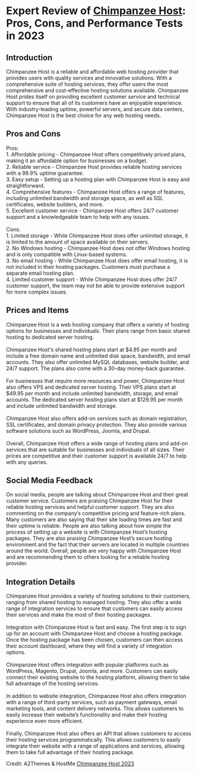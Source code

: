 <h1>Expert Review of <a href="https://a2themes.com/chimpanzee-host-reviews">Chimpanzee Host</a>: Pros, Cons, and Performance Tests in 2023</h1>
<h2>Introduction</h2>
Chimpanzee Host is a reliable and affordable web hosting provider that provides users with quality services and innovative solutions. With a comprehensive suite of hosting services, they offer users the most comprehensive and cost-effective hosting solutions available. Chimpanzee Host prides itself on providing excellent customer service and technical support to ensure that all of its customers have an enjoyable experience. With industry-leading uptime, powerful servers, and secure data centers, Chimpanzee Host is the best choice for any web hosting needs.
<h2>Pros and Cons</h2>
Pros: <br>1. Affordable pricing - Chimpanzee Host offers competitively priced plans, making it an affordable option for businesses on a budget.<br>2. Reliable service - Chimpanzee Host provides reliable hosting services with a 99.9% uptime guarantee.<br>3. Easy setup - Setting up a hosting plan with Chimpanzee Host is easy and straightforward.<br>4. Comprehensive features - Chimpanzee Host offers a range of features, including unlimited bandwidth and storage space, as well as SSL certificates, website builders, and more.<br>5. Excellent customer service - Chimpanzee Host offers 24/7 customer support and a knowledgeable team to help with any issues.<br><br>Cons: <br>1. Limited storage - While Chimpanzee Host does offer unlimited storage, it is limited to the amount of space available on their servers.<br>2. No Windows hosting - Chimpanzee Host does not offer Windows hosting and is only compatible with Linux-based systems.<br>3. No email hosting - While Chimpanzee Host does offer email hosting, it is not included in their hosting packages. Customers must purchase a separate email hosting plan.<br>4. Limited customer support - While Chimpanzee Host does offer 24/7 customer support, the team may not be able to provide extensive support for more complex issues.
<h2>Prices and Items</h2>
Chimpanzee Host is a web hosting company that offers a variety of hosting options for businesses and individuals. Their plans range from basic shared hosting to dedicated server hosting. <br><br>Chimpanzee Host's shared hosting plans start at $4.95 per month and include a free domain name and unlimited disk space, bandwidth, and email accounts. They also offer unlimited MySQL databases, website builder, and 24/7 support. The plans also come with a 30-day money-back guarantee. <br><br>For businesses that require more resources and power, Chimpanzee Host also offers VPS and dedicated server hosting. Their VPS plans start at $49.95 per month and include unlimited bandwidth, storage, and email accounts. The dedicated server hosting plans start at $129.95 per month and include unlimited bandwidth and storage. <br><br>Chimpanzee Host also offers add-on services such as domain registration, SSL certificates, and domain privacy protection. They also provide various software solutions such as WordPress, Joomla, and Drupal. <br><br>Overall, Chimpanzee Host offers a wide range of hosting plans and add-on services that are suitable for businesses and individuals of all sizes. Their prices are competitive and their customer support is available 24/7 to help with any queries.
<h2>Social Media Feedback</h2>
On social media, people are talking about Chimpanzee Host and their great customer service. Customers are praising Chimpanzee Host for their reliable hosting services and helpful customer support. They are also commenting on the company’s competitive pricing and feature-rich plans. Many customers are also saying that their site loading times are fast and their uptime is reliable. People are also talking about how simple the process of setting up a website is with Chimpanzee Host’s hosting packages. They are also praising Chimpanzee Host’s secure hosting environment and the fact that their servers are located in multiple countries around the world. Overall, people are very happy with Chimpanzee Host and are recommending them to others looking for a reliable hosting provider.
<h2>Integration Details</h2>
Chimpanzee Host provides a variety of hosting solutions to their customers, ranging from shared hosting to managed hosting. They also offer a wide range of integration services to ensure that customers can easily access their services and make the most of their hosting packages.<br><br>Integration with Chimpanzee Host is fast and easy. The first step is to sign up for an account with Chimpanzee Host and choose a hosting package. Once the hosting package has been chosen, customers can then access their account dashboard, where they will find a variety of integration options.<br><br>Chimpanzee Host offers integration with popular platforms such as WordPress, Magento, Drupal, Joomla, and more. Customers can easily connect their existing website to the hosting platform, allowing them to take full advantage of the hosting services.<br><br>In addition to website integration, Chimpanzee Host also offers integration with a range of third-party services, such as payment gateways, email marketing tools, and content delivery networks. This allows customers to easily increase their website’s functionality and make their hosting experience even more efficient.<br><br>Finally, Chimpanzee Host also offers an API that allows customers to access their hosting services programmatically. This allows customers to easily integrate their website with a range of applications and services, allowing them to take full advantage of their hosting package.
<p>Credit: A2Themes & HostMe <a href="https://a2themes.com/chimpanzee-host-reviews">Chimpanzee Host 2023</a></p>